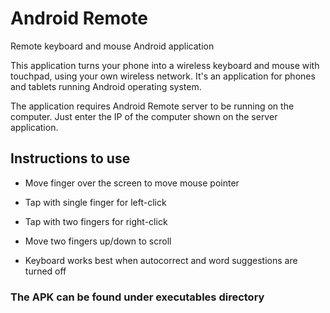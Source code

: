 # Android Remote
Remote keyboard and mouse Android application

This application turns your phone into a wireless keyboard and mouse with touchpad, using your own wireless network. It's an application for phones and tablets running Android operating system.

The application requires Android Remote server to be running on the computer. Just enter the IP of the computer shown on the server application.

## Instructions to use 

* Move finger over the screen to move mouse pointer
* Tap with single finger for left-click
* Tap with two fingers for right-click
* Move two fingers up/down to scroll

* Keyboard works best when autocorrect and word suggestions are turned off

### The APK can be found under executables directory
